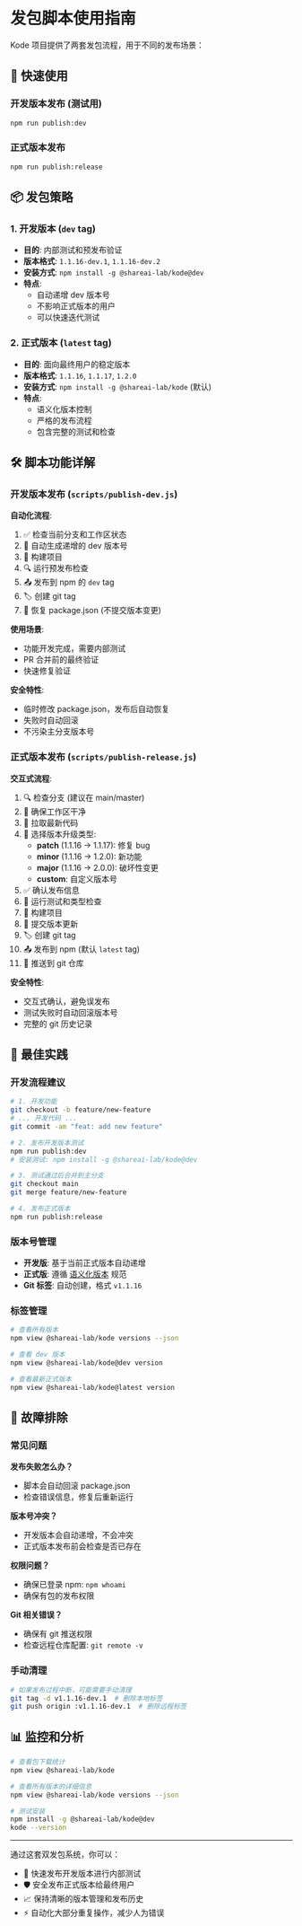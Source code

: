 # 发包脚本使用指南

Kode 项目提供了两套发包流程，用于不同的发布场景：

## 🚀 快速使用

### 开发版本发布 (测试用)
```bash
npm run publish:dev
```

### 正式版本发布
```bash
npm run publish:release
```

## 📦 发包策略

### 1. 开发版本 (`dev` tag)
- **目的**: 内部测试和预发布验证
- **版本格式**: `1.1.16-dev.1`, `1.1.16-dev.2`
- **安装方式**: `npm install -g @shareai-lab/kode@dev`
- **特点**:
  - 自动递增 dev 版本号
  - 不影响正式版本的用户
  - 可以快速迭代测试

### 2. 正式版本 (`latest` tag)
- **目的**: 面向最终用户的稳定版本
- **版本格式**: `1.1.16`, `1.1.17`, `1.2.0`
- **安装方式**: `npm install -g @shareai-lab/kode` (默认)
- **特点**:
  - 语义化版本控制
  - 严格的发布流程
  - 包含完整的测试和检查

## 🛠️ 脚本功能详解

### 开发版本发布 (`scripts/publish-dev.js`)

**自动化流程**:
1. ✅ 检查当前分支和工作区状态
2. 🔢 自动生成递增的 dev 版本号
3. 🔨 构建项目
4. 🔍 运行预发布检查
5. 📤 发布到 npm 的 `dev` tag
6. 🏷️ 创建 git tag
7. 🔄 恢复 package.json (不提交版本变更)

**使用场景**:
- 功能开发完成，需要内部测试
- PR 合并前的最终验证
- 快速修复验证

**安全特性**:
- 临时修改 package.json，发布后自动恢复
- 失败时自动回滚
- 不污染主分支版本号

### 正式版本发布 (`scripts/publish-release.js`)

**交互式流程**:
1. 🔍 检查分支 (建议在 main/master)
2. 🧹 确保工作区干净
3. 📡 拉取最新代码
4. 🔢 选择版本升级类型:
   - **patch** (1.1.16 → 1.1.17): 修复 bug
   - **minor** (1.1.16 → 1.2.0): 新功能
   - **major** (1.1.16 → 2.0.0): 破坏性变更
   - **custom**: 自定义版本号
5. ✅ 确认发布信息
6. 🧪 运行测试和类型检查
7. 🔨 构建项目
8. 📝 提交版本更新
9. 🏷️ 创建 git tag
10. 📤 发布到 npm (默认 `latest` tag)
11. 📡 推送到 git 仓库

**安全特性**:
- 交互式确认，避免误发布
- 测试失败时自动回滚版本号
- 完整的 git 历史记录

## 🎯 最佳实践

### 开发流程建议
```bash
# 1. 开发功能
git checkout -b feature/new-feature
# ... 开发代码 ...
git commit -am "feat: add new feature"

# 2. 发布开发版本测试
npm run publish:dev
# 安装测试: npm install -g @shareai-lab/kode@dev

# 3. 测试通过后合并到主分支
git checkout main
git merge feature/new-feature

# 4. 发布正式版本
npm run publish:release
```

### 版本号管理
- **开发版**: 基于当前正式版本自动递增
- **正式版**: 遵循 [语义化版本](https://semver.org/lang/zh-CN/) 规范
- **Git 标签**: 自动创建，格式 `v1.1.16`

### 标签管理
```bash
# 查看所有版本
npm view @shareai-lab/kode versions --json

# 查看 dev 版本
npm view @shareai-lab/kode@dev version

# 查看最新正式版本  
npm view @shareai-lab/kode@latest version
```

## 🔧 故障排除

### 常见问题

**发布失败怎么办？**
- 脚本会自动回滚 package.json
- 检查错误信息，修复后重新运行

**版本号冲突？**
- 开发版本会自动递增，不会冲突
- 正式版本发布前会检查是否已存在

**权限问题？**
- 确保已登录 npm: `npm whoami`
- 确保有包的发布权限

**Git 相关错误？**
- 确保有 git 推送权限
- 检查远程仓库配置: `git remote -v`

### 手动清理
```bash
# 如果发布过程中断，可能需要手动清理
git tag -d v1.1.16-dev.1  # 删除本地标签
git push origin :v1.1.16-dev.1  # 删除远程标签
```

## 📊 监控和分析

```bash
# 查看包下载统计
npm view @shareai-lab/kode

# 查看所有版本的详细信息
npm view @shareai-lab/kode versions --json

# 测试安装
npm install -g @shareai-lab/kode@dev
kode --version
```

---

通过这套双发包系统，你可以：
- 🚀 快速发布开发版本进行内部测试
- 🛡️ 安全发布正式版本给最终用户
- 📈 保持清晰的版本管理和发布历史
- ⚡ 自动化大部分重复操作，减少人为错误